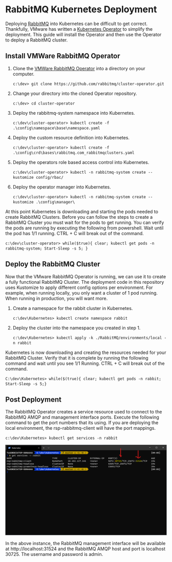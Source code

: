 # RabbitMQ Kubernetes Deployment
Deploying [RabbitMQ](https://www.rabbitmq.com/) into Kubernetes can be difficult to get correct. Thankfully, VMware has written a [Kubernetes Operator](https://www.rabbitmq.com/kubernetes/operator/operator-overview.html) to simplify the deployment. This guide will install the Operator and then use the Operator to deploy a RabbitMQ cluster.

## Install VMWare RabbitMQ Operator

1. Clone the [VMWare RabbitMQ Operator](https://github.com/rabbitmq/cluster-operator) into a directory on your computer.

    ```
    c:\dev> git clone https://github.com/rabbitmq/cluster-operator.git
    ```
    
2. Change your directory into the cloned Operator repository.

    ```
    c:\dev> cd cluster-operator
    ```
    
3. Deploy the rabbitmq-system namespace into Kubernetes.

    ```
    c:\dev\cluster-operator> kubectl create -f .\config\namespace\base\namespace.yaml
    ```
    
4. Deploy the custom resource definition into Kubernetes.

    ```
    c:\dev\cluster-operator> kubectl create -f .\config\crd\bases\rabbitmq.com_rabbitmqclusters.yaml
    ```
    
5. Deploy the operators role based access control into Kubernetes.

    ```
    c:\dev\cluster-operator> kubectl -n rabbitmq-system create --kustomize config/rbac/
    ```
    
6. Deploy the operator manager into Kubernetes.

    ```
    c:\dev\cluster-operator> kubectl -n rabbitmq-system create --kustomize .\config\manager\
    ```
    

At this point Kubernetes is downloading and starting the pods needed to create RabbitMQ Clusters. Before you can follow the steps to create a RabbitMQ Cluster you must wait for the pods to get running. You can verify the pods are running by executing the following from powershell. Wait until the pod has 1/1 running. CTRL + C will break out of the command.

```
c:\dev\cluster-operator> while($true){ clear; kubectl get pods -n rabbitmq-system; Start-Sleep -s 5; }
```    

## Deploy the RabbitMQ Cluster

Now that the VMware RabbitMQ Operator is running, we can use it to create a fully functional RabbitMQ Cluster. The deployment code in this repository uses Kustomize to apply different config options per environment. For example, when running locally, you only want a cluster of 1 pod running. When running in production, you will want more.

1. Create a namespace for the rabbit cluster in Kubernetes.

    ```
    c:\dev\Kubernetes> kubectl create namespace rabbit
    ```
2. Deploy the cluster into the namespace you created in step 1.

    ```
    c:\dev\Kubernetes> kubectl apply -k ./RabbitMQ/environments/local -n rabbit
    ```
    

Kubernetes is now downloading and creating the resources needed for your RabbitMQ Cluster. Verify that it is complete by running the following command and wait until you see 1/1 Running. CTRL + C will break out of the command.

```
C:\dev\Kubernetes> while($(true){ clear; kubectl get pods -n rabbit; Start-Sleep -s 5;}
```

## Post Deployment
The RabbitMQ Operator creates a service resource used to connect to the RabbitMQ AMQP and management interface ports. Execute the following command to get the port numbers that its using. If you are deploying the local environment, the rsp-rabbitmq-client will have the port mappings.

```
c:\dev\Kubernetes> kubectl get services -n rabbit
```

![Summary](./docs/images/rabbit-service.png)

In the above instance, the RabbitMQ management interface will be available at http://localhost:31524 and the RabbitMQ AMQP host and port is localhost 30725. The username and password is admin.

    